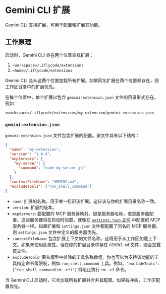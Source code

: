 # Gemini CLI 扩展

Gemini CLI 支持扩展，可用于配置和扩展其功能。

## 工作原理

启动时，Gemini CLI 会在两个位置查找扩展：

1.  `<workspace>/.iflycode/extensions`
2.  `<home>/.iflycode/extensions`

Gemini CLI 会从这两个位置加载所有扩展。如果同名扩展在两个位置都存在，则工作区目录中的扩展优先。

在每个位置中，单个扩展以包含 `gemini-extension.json` 文件的目录形式存在。例如：

`<workspace>/.iflycode/extensions/my-extension/gemini-extension.json`

### `gemini-extension.json`

`gemini-extension.json` 文件包含扩展的配置。该文件具有以下结构：

```json
{
  "name": "my-extension",
  "version": "1.0.0",
  "mcpServers": {
    "my-server": {
      "command": "node my-server.js"
    }
  },
  "contextFileName": "GEMINI.md",
  "excludeTools": ["run_shell_command"]
}
```

- `name`: 扩展的名称。用于唯一标识该扩展。这应该与你的扩展目录名称一致。
- `version`: 扩展的版本。
- `mcpServers`: 要配置的 MCP 服务器映射。键是服务器名称，值是服务器配置。这些服务器将在启动时加载，就像在 [`settings.json` 文件](./cli/configuration.md) 中配置的 MCP 服务器一样。如果扩展和 `settings.json` 文件都配置了同名的 MCP 服务器，则 `settings.json` 文件中定义的服务器优先。
- `contextFileName`: 包含扩展上下文的文件名称。这将用于从工作区加载上下文。如果未使用此属性，但在你的扩展目录中存在 `GEMINI.md` 文件，则会加载该文件。
- `excludeTools`: 要从模型中排除的工具名称数组。你也可以为支持该功能的工具指定命令级限制，例如 `run_shell_command` 工具。例如，`"excludeTools": ["run_shell_command(rm -rf)"]` 将阻止执行 `rm -rf` 命令。

当 Gemini CLI 启动时，它会加载所有扩展并合并其配置。如果有冲突，工作区配置优先。